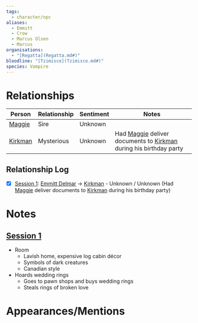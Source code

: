 ```yaml
---
tags:
  - character/npc
aliases:
  - Emmitt
  - Crow
  - Marcus Olsen
  - Marcus
organisations:
  - "[Regatta](Regatta.md#)"
bloodline: "[Tzimisce](Tzimisce.md#)"
species: Vampire
---
```

# Relationships
| Person      | Relationship | Sentiment | Notes |
| ----------- | ------------ | --------- | ----- |
| [Maggie](../PCs/Maggie.md#)  | Sire         | Unknown   |       |
| [Kirkman](./Kirkman.md#) | Mysterious   | Unknown   | Had [Maggie](../PCs/Maggie.md#) deliver documents to [Kirkman](./Kirkman.md#) during his birthday party      |

## Relationship Log
- [x] [Session 1](../../Sessions/Session%201.md#): [Emmitt Delmar](Emmitt%20Delmar.md#) -> [Kirkman](./Kirkman.md#) - Unknown / Unknown (Had [Maggie](../PCs/Maggie.md#) deliver documents to [Kirkman](./Kirkman.md#) during his birthday party)
# Notes
## [Session 1](../../Sessions/Session%201.md#)
- Room
	- Lavish home, expensive log cabin décor
	- Symbols of dark creatures
	- Canadian style
- Hoards wedding rings
	- Goes to pawn shops and buys wedding rings
	- Steals rings of broken love

# Appearances/Mentions

